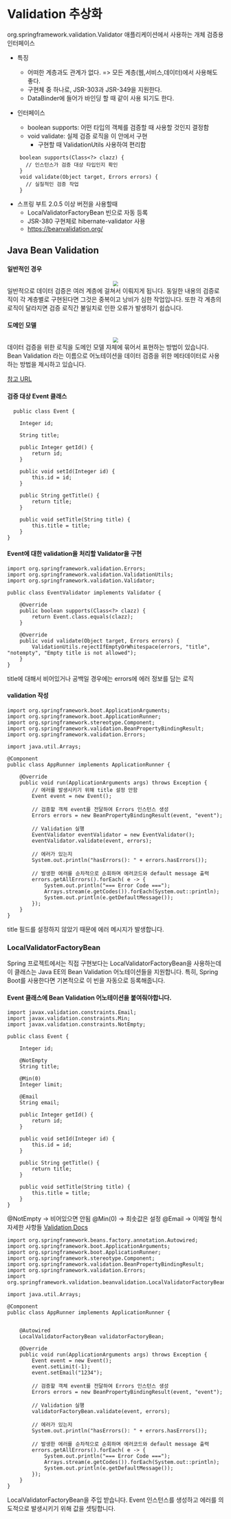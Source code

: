 # Validation 추상화
org.springframework.validation.Validator
애플리케이션에서 사용하는 개체 검증용 인터페이스

- 특징
  + 어떠한 계층과도 관계가 없다. => 모든 계층(웹,서비스,데이터)에서 사용해도 좋다.
  + 구현체 중 하나로, JSR-303과 JSR-349을 지원한다.
  + DataBinder에 들어가 바인딩 할 때 같이 사용 되기도 한다.

- 인터페이스
  + boolean supports: 어떤 타입의 객체를 검증할 때 사용할 것인지 결정함
  + void validate: 실제 검증 로직을 이 안에서 구현
    * 구현할 때 ValidationUtils 사용하여 편리함
```
    boolean supports(Class<?> clazz) {
      // 인스턴스가 검증 대상 타입인지 확인
    }
    void validate(Object target, Errors errors) {
      // 실질적인 검증 작업
    }
```
- 스프링 부트 2.0.5 이상 버전을 사용할때
  + LocalValidatorFactoryBean 빈으로 자동 등록
  + JSR-380 구현체로 hibernate-validator 사용
  + https://beanvalidation.org/

## Java Bean Validation

#### 일반적인 경우
<center><img src="../Image/bean-validation-1.PNG" style="zoom:80%;" /></center>
일반적으로 데이터 검증은 여러 계층에 걸쳐서 이뤄지게 됩니다.
동일한 내용의 검증로직이 각 계층별로 구현된다면 그것은 중복이고 낭비가 심한 작업입니다.
또한 각 계층의 로직이 달라지면 검증 로직간 불일치로 인한 오류가 발생하기 쉽습니다.

#### 도메인 모델
<center><img src="../Image/bean-validation-2.PNG" style="zoom:80%;" /></center>
데이터 검증을 위한 로직을 도메인 모델 자체에 묶어서 표현하는 방법이 있습니다.
Bean Validation 라는 이름으로 어노테이션을 데이터 검증을 위한 메타데이터로 사용하는 방법을 제시하고 있습니다.

[참고 URL](https://medium.com/@gaemi/java-%EC%99%80-spring-%EC%9D%98-validation-b5191a113f5c)

#### 검증 대상 Event 클래스
```
  public class Event {
    
    Integer id;
    
    String title;
 
    public Integer getId() {
        return id;
    }
 
    public void setId(Integer id) {
        this.id = id;
    }
 
    public String getTitle() {
        return title;
    }
 
    public void setTitle(String title) {
        this.title = title;
    }
}
```

#### Event에 대한 validation을 처리할 Validator을 구현
```
import org.springframework.validation.Errors;
import org.springframework.validation.ValidationUtils;
import org.springframework.validation.Validator;
 
public class EventValidator implements Validator {
 
    @Override
    public boolean supports(Class<?> clazz) {
        return Event.class.equals(clazz);
    }
 
    @Override
    public void validate(Object target, Errors errors) {
        ValidationUtils.rejectIfEmptyOrWhitespace(errors, "title", "notempty", "Empty title is not allowed");
    }
}
```
title에 대해서 비어있거나 공백일 경우에는 errors에 에러 정보를 담는 로직

#### validation 작성
```
import org.springframework.boot.ApplicationArguments;
import org.springframework.boot.ApplicationRunner;
import org.springframework.stereotype.Component;
import org.springframework.validation.BeanPropertyBindingResult;
import org.springframework.validation.Errors;
 
import java.util.Arrays;
 
@Component
public class AppRunner implements ApplicationRunner {
 
    @Override
    public void run(ApplicationArguments args) throws Exception {
        // 에러를 발생시키기 위해 title 설정 안함
        Event event = new Event();
 
        // 검증할 객체 event를 전달하여 Errors 인스턴스 생성
        Errors errors = new BeanPropertyBindingResult(event, "event");
 
        // Validation 실행
        EventValidator eventValidator = new EventValidator();
        eventValidator.validate(event, errors);
 
        // 에러가 있는지
        System.out.println("hasErrors(): " + errors.hasErrors());
 
        // 발생한 에러를 순차적으로 순회하며 에러코드와 default message 출력
        errors.getAllErrors().forEach( e -> {
            System.out.println("=== Error Code ===");
            Arrays.stream(e.getCodes()).forEach(System.out::println);
            System.out.println(e.getDefaultMessage());
        });
    }
}
```
title 필드를 설정하지 않았기 때문에 에러 메시지가 발생합니다.

### LocalValidatorFactoryBean
Spring 프로젝트에서는 직접 구현보다는 LocalValidatorFactoryBean을 사용하는데 이 클래스는 Java EE의 Bean Validation 어노테이션들을 지원합니다. 특히, Spring Boot를 사용한다면 기본적으로 이 빈을 자동으로 등록해줍니다.


#### Event 클래스에 Bean Validation 어노테이션을 붙여줘야합니다. 
```
import javax.validation.constraints.Email;
import javax.validation.constraints.Min;
import javax.validation.constraints.NotEmpty;
 
public class Event {
 
    Integer id;
 
    @NotEmpty
    String title;
 
    @Min(0)
    Integer limit;
 
    @Email
    String email;
 
    public Integer getId() {
        return id;
    }
 
    public void setId(Integer id) {
        this.id = id;
    }
 
    public String getTitle() {
        return title;
    }
 
    public void setTitle(String title) {
        this.title = title;
    }
}

```
@NotEmpty -> 비어있으면 안됨
@Min(0) -> 최솟값은 설정
@Email -> 이메일 형식
자세한 사항들
[Validation Docs](https://docs.jboss.org/hibernate/beanvalidation/spec/2.0/api/)

```
import org.springframework.beans.factory.annotation.Autowired;
import org.springframework.boot.ApplicationArguments;
import org.springframework.boot.ApplicationRunner;
import org.springframework.stereotype.Component;
import org.springframework.validation.BeanPropertyBindingResult;
import org.springframework.validation.Errors;
import org.springframework.validation.beanvalidation.LocalValidatorFactoryBean;
 
import java.util.Arrays;
 
@Component
public class AppRunner implements ApplicationRunner {
 
 
    @Autowired
    LocalValidatorFactoryBean validatorFactoryBean;
 
    @Override
    public void run(ApplicationArguments args) throws Exception {
        Event event = new Event();
        event.setLimit(-1);
        event.setEmail("1234");
 
        // 검증할 객체 event를 전달하여 Errors 인스턴스 생성
        Errors errors = new BeanPropertyBindingResult(event, "event");
 
        // Validation 실행
        validatorFactoryBean.validate(event, errors);
 
        // 에러가 있는지
        System.out.println("hasErrors(): " + errors.hasErrors());
 
        // 발생한 에러를 순차적으로 순회하며 에러코드와 default message 출력
        errors.getAllErrors().forEach( e -> {
            System.out.println("=== Error Code ===");
            Arrays.stream(e.getCodes()).forEach(System.out::println);
            System.out.println(e.getDefaultMessage());
        });
    }
}

```
LocalValidatorFactoryBean을 주입 받습니다.
Event 인스턴스를 생성하고 에러를 의도적으로 발생시키기 위해 값을 셋팅합니다.




